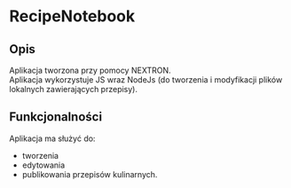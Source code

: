 # RecipeNotebook
## Opis
 Aplikacja tworzona przy pomocy NEXTRON.<br>
 Aplikacja wykorzystuje JS wraz NodeJs (do tworzenia i modyfikacji plików lokalnych zawierających przepisy).
## Funkcjonalności 
 Aplikacja ma służyć do:
  - tworzenia
  - edytowania
  - publikowania przepisów kulinarnych.

